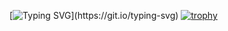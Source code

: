[![Typing SVG](https://readme-typing-svg.demolab.com?font=Fira+Code&size=22&pause=1000&center=true&random=true&width=850&lines=Welcome+to+Audites+profile!)](https://git.io/typing-svg)
[![trophy](https://github-profile-trophy.vercel.app/?username=ryo-ma&theme=darkhub&no-bg=true&column=-1&margin-w=20)](https://github.com/ryo-ma/github-profile-trophy)
